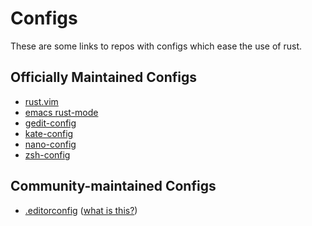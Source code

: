 # Configs

These are some links to repos with configs which ease the use of rust.

## Officially Maintained Configs

* [rust.vim](https://github.com/rust-lang/rust.vim)
* [emacs rust-mode](https://github.com/rust-lang/rust-mode)
* [gedit-config](https://github.com/rust-lang/gedit-config)
* [kate-config](https://github.com/rust-lang/kate-config)
* [nano-config](https://github.com/rust-lang/nano-config)
* [zsh-config](https://github.com/rust-lang/zsh-config)

## Community-maintained Configs

* [.editorconfig](https://gist.github.com/derhuerst/c9d1b9309e308d9851fa) ([what is this?](http://editorconfig.org/))
